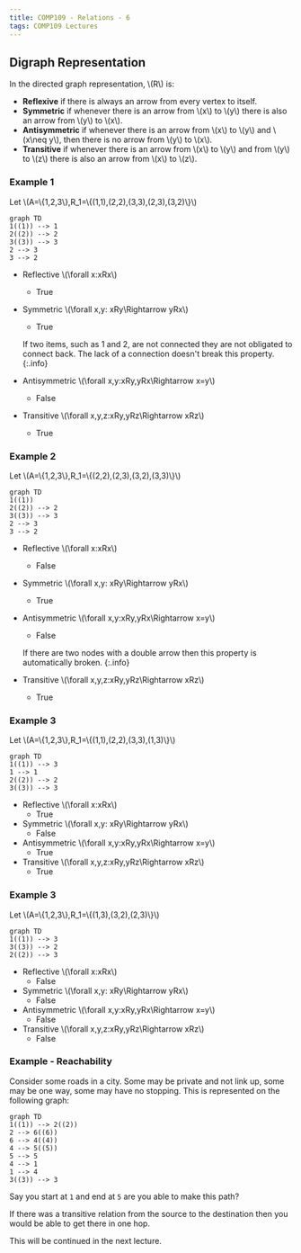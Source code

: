 ```yaml
---
title: COMP109 - Relations - 6
tags: COMP109 Lectures
---
```

## Digraph Representation
In the directed graph representation, \\(R\\) is:

* **Reflexive** if there is always an arrow from every vertex to itself.
* **Symmetric** if whenever there is an arrow from \\(x\\) to \\(y\\) there is also an arrow from \\(y\\) to \\(x\\).
* **Antisymmetric** if  whenever there is an arrow from \\(x\\) to \\(y\\) and \\(x\\neq y\\), then there is no arrow from \\(y\\) to \\(x\\).
* **Transitive** if whenever there is an arrow from \\(x\\) to \\(y\\) and from \\(y\\) to \\(z\\) there is also an arrow from \\(x\\) to \\(z\\).

### Example 1
Let \\(A=\\{1,2,3\\},R_1=\\{(1,1),(2,2),(3,3),(2,3),(3,2)\\}\\)

```mermaid
graph TD
1((1)) --> 1
2((2)) --> 2
3((3)) --> 3
2 --> 3
3 --> 2
```

* Reflective \\(\\forall x:xRx\\)
	* True
* Symmetric \\(\\forall x,y: xRy\\Rightarrow yRx\\)
	* True
		
	If two items, such as 1 and 2, are not connected they are not obligated to connect back. The lack of a connection doesn't break this property.
	{:.info}
* Antisymmetric \\(\\forall x,y:xRy,yRx\\Rightarrow x=y\\)
	* False
* Transitive \\(\\forall x,y,z:xRy,yRz\\Rightarrow xRz\\)
	* True

### Example 2
Let \\(A=\\{1,2,3\\},R_1=\\{(2,2),(2,3),(3,2),(3,3)\\}\\)

```mermaid
graph TD
1((1))
2((2)) --> 2
3((3)) --> 3
2 --> 3
3 --> 2
```

* Reflective \\(\\forall x:xRx\\)
	* False
* Symmetric \\(\\forall x,y: xRy\\Rightarrow yRx\\)
	* True
* Antisymmetric \\(\\forall x,y:xRy,yRx\\Rightarrow x=y\\)
	* False
	
	If there are two nodes with a double arrow then this property is automatically broken.
	{:.info}
* Transitive \\(\\forall x,y,z:xRy,yRz\\Rightarrow xRz\\)
	* True
	
### Example 3
Let \\(A=\\{1,2,3\\},R_1=\\{(1,1),(2,2),(3,3),(1,3)\\}\\)

```mermaid
graph TD
1((1)) --> 3
1 --> 1
2((2)) --> 2
3((3)) --> 3
```

* Reflective \\(\\forall x:xRx\\)
	* True
* Symmetric \\(\\forall x,y: xRy\\Rightarrow yRx\\)
	* False
* Antisymmetric \\(\\forall x,y:xRy,yRx\\Rightarrow x=y\\)
	* True
* Transitive \\(\\forall x,y,z:xRy,yRz\\Rightarrow xRz\\)
	* True
	
### Example 3
Let \\(A=\\{1,2,3\\},R_1=\\{(1,3),(3,2),(2,3)\\}\\)

```mermaid
graph TD
1((1)) --> 3
3((3)) --> 2
2((2)) --> 3
```

* Reflective \\(\\forall x:xRx\\)
	* False
* Symmetric \\(\\forall x,y: xRy\\Rightarrow yRx\\)
	* False
* Antisymmetric \\(\\forall x,y:xRy,yRx\\Rightarrow x=y\\)
	* False
* Transitive \\(\\forall x,y,z:xRy,yRz\\Rightarrow xRz\\)
	* False
	
### Example - Reachability
Consider some roads in a city. Some may be private and not link up, some may be one way, some may have no stopping. This is represented on the following graph:

```mermaid
graph TD
1((1)) --> 2((2))
2 --> 6((6))
6 --> 4((4))
4 --> 5((5))
5 --> 5
4 --> 1
1 --> 4
3((3)) --> 3
```

Say you start at `1` and end at `5` are you able to make this path?

If there was a transitive relation from the source to the destination then you would be able to get there in one hop.

This will be continued in the next lecture.
